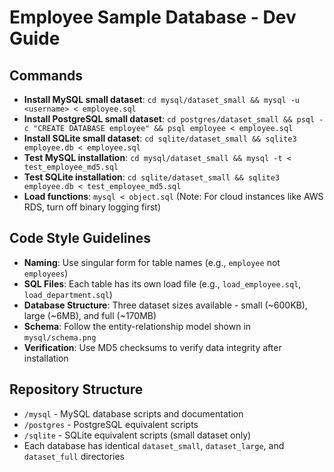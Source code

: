 # Employee Sample Database - Dev Guide

## Commands
- **Install MySQL small dataset**: `cd mysql/dataset_small && mysql -u <username> < employee.sql`
- **Install PostgreSQL small dataset**: `cd postgres/dataset_small && psql -c "CREATE DATABASE employee" && psql employee < employee.sql`
- **Install SQLite small dataset**: `cd sqlite/dataset_small && sqlite3 employee.db < employee.sql`
- **Test MySQL installation**: `cd mysql/dataset_small && mysql -t < test_employee_md5.sql`
- **Test SQLite installation**: `cd sqlite/dataset_small && sqlite3 employee.db < test_employee_md5.sql`
- **Load functions**: `mysql < object.sql` (Note: For cloud instances like AWS RDS, turn off binary logging first)

## Code Style Guidelines
- **Naming**: Use singular form for table names (e.g., `employee` not `employees`)
- **SQL Files**: Each table has its own load file (e.g., `load_employee.sql`, `load_department.sql`)
- **Database Structure**: Three dataset sizes available - small (~600KB), large (~6MB), and full (~170MB)
- **Schema**: Follow the entity-relationship model shown in `mysql/schema.png`
- **Verification**: Use MD5 checksums to verify data integrity after installation

## Repository Structure
- `/mysql` - MySQL database scripts and documentation
- `/postgres` - PostgreSQL equivalent scripts
- `/sqlite` - SQLite equivalent scripts (small dataset only)
- Each database has identical `dataset_small`, `dataset_large`, and `dataset_full` directories